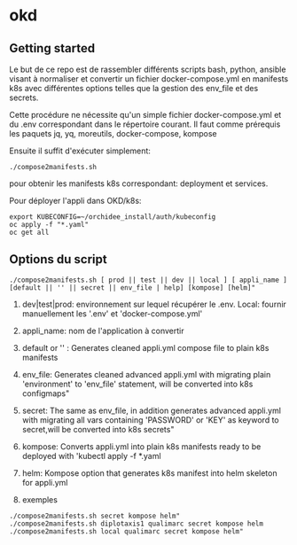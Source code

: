 # okd



## Getting started

Le but de ce repo est de rassembler différents scripts bash, python, ansible visant à normaliser et convertir un fichier docker-compose.yml en manifests k8s avec différentes options telles que la gestion des env_file et des secrets.

Cette procédure ne nécessite qu'un simple fichier docker-compose.yml et du .env correspondant dans le répertoire courant. 
Il faut comme prérequis les paquets jq, yq, moreutils, docker-compose, kompose

Ensuite il suffit d'exécuter simplement:
```
./compose2manifests.sh 
```

pour obtenir les manifests k8s correspondant: deployment et services.

Pour déployer l'appli dans OKD/k8s:
```
export KUBECONFIG=~/orchidee_install/auth/kubeconfig
oc apply -f "*.yaml"
oc get all

```
## Options du script

```
./compose2manifests.sh [ prod || test || dev || local ] [ appli_name ] [default || '' || secret || env_file | help] [kompose] [helm]"

```

1. dev|test|prod: environnement sur lequel récupérer le .env. Local: fournir manuellement les '.env' et 'docker-compose.yml'

2. appli_name: nom de l'application à convertir

3. default or '' : Generates cleaned appli.yml compose file to plain k8s manifests

4. env_file: Generates cleaned advanced appli.yml with migrating plain 'environment' to 'env_file' statement, will be converted into k8s configmaps"

5. secret: The same as env_file, in addition generates advanced appli.yml with migrating all vars containing 'PASSWORD' or 'KEY' as keyword to secret,will be converted into k8s secrets"

6. kompose: Converts appli.yml into plain k8s manifests ready to be deployed with 'kubectl apply -f *.yaml

7. helm: Kompose option that generates k8s manifest into helm skeleton for appli.yml

8. exemples
```
./compose2manifests.sh secret kompose helm"
./compose2manifests.sh diplotaxis1 qualimarc secret kompose helm ./compose2manifests.sh local qualimarc secret kompose helm"
```
